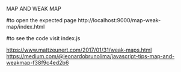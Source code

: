 MAP  AND WEAK MAP

#to open the expected page
http://localhost:9000/map-weak-map/index.html

#to see the code visit index.js

https://www.mattzeunert.com/2017/01/31/weak-maps.html
https://medium.com/@leonardobrunolima/javascript-tips-map-and-weakmap-f38f9c4ed2b6




